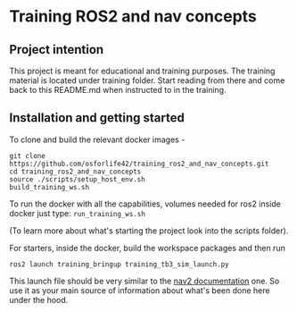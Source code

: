 # Training ROS2 and nav concepts

## Project intention
This project is meant for educational and training purposes. The training material is located under training folder. Start reading from there and come back to this README.md when instructed to in the training. 

## Installation and getting started
To clone and build the relevant docker images - 

```
git clone https://github.com/osforlife42/training_ros2_and_nav_concepts.git
cd training_ros2_and_nav_concepts
source ./scripts/setup_host_env.sh
build_training_ws.sh
```

To run the docker with all the capabilities, volumes needed for ros2 inside docker just type: ```run_training_ws.sh```  

(To learn more about what's starting the project look into the scripts folder).

For starters, inside the docker, build the workspace packages and then run 
```
ros2 launch training_bringup training_tb3_sim_launch.py
``` 

This launch file should be very similar to the [nav2 documentation](https://navigation.ros.org/getting_started/index.html) one. So use it as your main source of information about what's been done here under the hood. 


